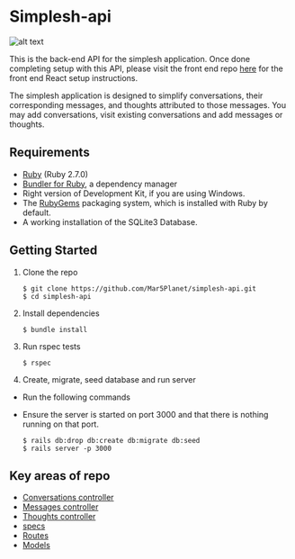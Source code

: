 Simplesh-api
===========================
![alt text](https://i.ibb.co/HXXxFNT/Screen-Shot-2021-02-18-at-9-56-51-PM.png)

This is the back-end API for the simplesh application. Once done completing setup with this API, please visit the front end repo [here](https://github.com/Mar5Planet/simplesh-frontend) for the front end React setup instructions.

The simplesh application is designed to simplify conversations, their corresponding messages, and thoughts attributed to those messages. You may add conversations, visit existing conversations and add messages or thoughts.

## Requirements

* [Ruby](https://www.ruby-lang.org/en/documentation/installation/) (Ruby 2.7.0)
* [Bundler for Ruby](http://bundler.io/), a dependency manager
* Right version of Development Kit, if you are using Windows.
* The [RubyGems](https://guides.rubygems.org/) packaging system, which is installed with Ruby by default. 
* A working installation of the SQLite3 Database.


## Getting Started

1. Clone the repo

   ```
   $ git clone https://github.com/Mar5Planet/simplesh-api.git 
   $ cd simplesh-api
   ```

2. Install dependencies

   ```
   $ bundle install
   ```

3. Run rspec tests

   ```
   $ rspec
   ```
   
4. Create, migrate, seed database and run server
* Run the following commands 
* Ensure the server is started on port 3000 and that there is nothing running on that port.

   ```
   $ rails db:drop db:create db:migrate db:seed
   $ rails server -p 3000
   ```
   

## Key areas of repo

* [Conversations controller](app/controllers/conversations_controller.rb) 
* [Messages controller](app/controllers/messages_controller.rb)
* [Thoughts controller](app/controllers/thoughts_controller.rb)
* [specs](spec/requests/)
* [Routes](config/routes.rb)
* [Models](app/models)
